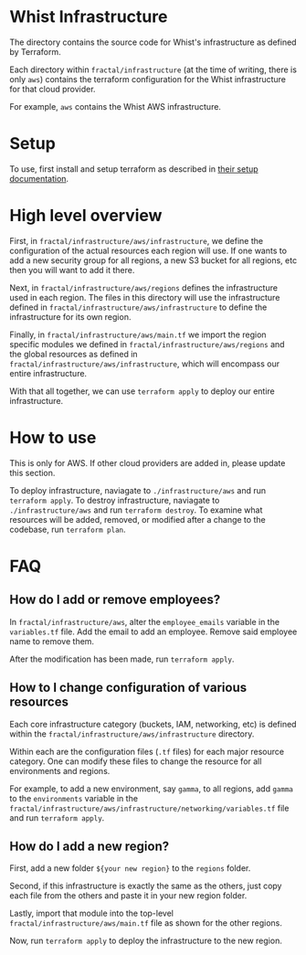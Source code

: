 # Whist Infrastructure

The directory contains the source code for Whist's infrastructure as defined
by Terraform.

Each directory within `fractal/infrastructure` (at the time of writing,
there is only `aws`) contains the terraform configuration for the Whist
infrastructure for that cloud provider.

For example, `aws` contains the Whist AWS infrastructure.

# Setup

To use, first install and setup terraform as described in [their setup
documentation](https://learn.hashicorp.com/tutorials/terraform/install-cli).

# High level overview

First, in `fractal/infrastructure/aws/infrastructure`, we define the configuration of the actual resources each region will use. If one wants to add a new security group for all regions,
a new S3 bucket for all regions, etc then you will want to add it there.

Next, in `fractal/infrastructure/aws/regions` defines the infrastructure used in each
region. The files in this directory will use the infrastructure defined in
`fractal/infrastructure/aws/infrastructure` to define the infrastructure for
its own region.

Finally, in `fractal/infrastructure/aws/main.tf` we import the region specific modules we defined in `fractal/infrastructure/aws/regions` and the global resources as defined
in `fractal/infrastructure/aws/infrastructure`, which will encompass our entire
infrastructure.

With that all together, we can use `terraform apply` to deploy our entire infrastructure.

# How to use

This is only for AWS. If other cloud providers are added in, please update this section.

To deploy infrastructure, naviagate to `./infrastructure/aws` and run `terraform apply`.
To destroy infrastructure, naviagate to `./infrastructure/aws` and run `terraform destroy`.
To examine what resources will be added, removed, or modified after a change to the
codebase, run `terraform plan`.

# FAQ

## How do I add or remove employees?

In `fractal/infrastructure/aws`, alter the `employee_emails` variable
in the `variables.tf` file. Add the email to add an employee. Remove said
employee name to remove them.

After the modification has been made, run `terraform apply`.

## How to I change configuration of various resources

Each core infrastructure category (buckets, IAM, networking, etc) is defined
within the `fractal/infrastructure/aws/infrastructure` directory.

Within each are the configuration files (`.tf` files) for each major resource
category. One can modify these files to change the resource for all environments
and regions.

For example, to add a new environment, say `gamma`, to all regions, add
`gamma` to the `environments` variable in the
`fractal/infrastructure/aws/infrastructure/networking/variables.tf` file and
run `terraform apply`.

## How do I add a new region?

First, add a new folder `${your new region}` to the `regions` folder.

Second, if this infrastructure is exactly the same as the others, just
copy each file from the others and paste it in your new region folder.

Lastly, import that module into the top-level `fractal/infrastructure/aws/main.tf`
file as shown for the other regions.

Now, run `terraform apply` to deploy the infrastructure to the new region.
